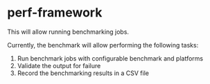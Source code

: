 perf-framework
==============

This will allow running benchmarking jobs.

Currently, the benchmark will allow performing the following tasks:
1) Run benchmark jobs with configurable benchmark and platforms
2) Validate the output for failure
3) Record the benchmarking results in a CSV file

